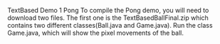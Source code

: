 TextBased Demo 1 Pong
  To compile the Pong demo, you will need to download two files. The first one is the TextBasedBallFinal.zip which contains
  two different classes(Ball.java and Game.java).
  Run the class Game.java, which will show the pixel movements of the ball.

